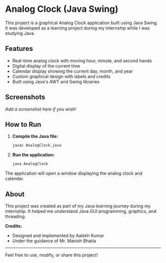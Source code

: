 # Analog Clock (Java Swing)

This project is a graphical Analog Clock application built using Java Swing. It was developed as a learning project during my internship while I was studying Java.

## Features
- Real-time analog clock with moving hour, minute, and second hands
- Digital display of the current time
- Calendar display showing the current day, month, and year
- Custom graphical design with labels and credits
- Built using Java's AWT and Swing libraries

## Screenshots
*Add a screenshot here if you wish!*

## How to Run
1. **Compile the Java file:**
   ```bash
   javac AnalogClock.java
   ```
2. **Run the application:**
   ```bash
   java AnalogClock
   ```

The application will open a window displaying the analog clock and calendar.

## About
This project was created as part of my Java learning journey during my internship. It helped me understand Java GUI programming, graphics, and threading.

**Credits:**
- Designed and implemented by Aalekh Kumar
- Under the guidance of Mr. Manish Bhatia

---
Feel free to use, modify, or share this project! 